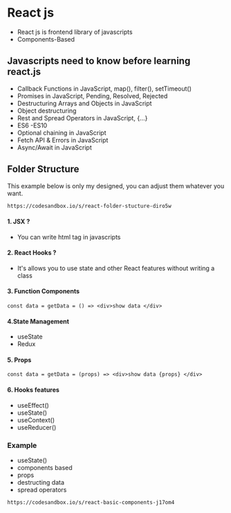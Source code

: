 # React js

- React js is frontend library of javascripts
- Components-Based

## Javascripts need to know before learning react.js

- Callback Functions in JavaScript, map(), filter(), setTimeout()
- Promises in JavaScript, Pending, Resolved, Rejected
- Destructuring Arrays and Objects in JavaScript
- Object destructuring
- Rest and Spread Operators in JavaScript, {...}
- ES6 -ES10
- Optional chaining in JavaScript
- Fetch API & Errors in JavaScript
- Async/Await in JavaScript

## Folder Structure

This example below is only my designed, you can adjust them whatever you want.

```sh
https://codesandbox.io/s/react-folder-stucture-diro5w
```

#### 1. JSX ?

- You can write html tag in javascripts

#### 2. React Hooks ?

- It's allows you to use state and other React features without writing a class

#### 3. Function Components

`const data = getData = () => <div>show data </div>`

#### 4.State Management

- useState
- Redux

#### 5. Props

```
const data = getData = (props) => <div>show data {props} </div>
```

#### 6. Hooks features

- useEffect()
- useState()
- useContext()
- useReducer()

### Example

- useState()
- components based
- props
- destructing data
- spread operators

```sh
https://codesandbox.io/s/react-basic-components-j17om4
```
